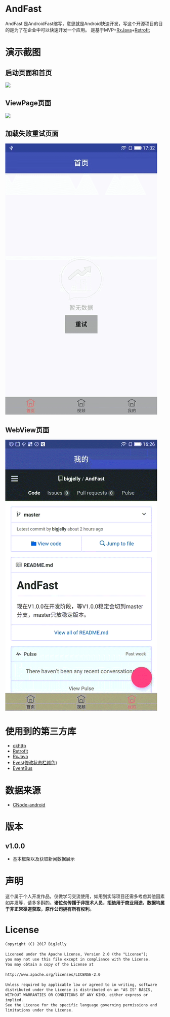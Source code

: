 # AndFast
AndFast 是AndroidFast缩写，意思就是Android快速开发，写这个开源项目的目的是为了在企业中可以快速开发一个应用。
是基于MVP+[RxJava](https://github.com/ReactiveX/RxJava)+[Retrofit](https://github.com/square/retrofit)

# 演示截图

## 启动页面和首页
![](/screenshot/main.gif)

## ViewPage页面
![](/screenshot/viewpage.gif)

## 加载失败重试页面
![](/screenshot/error.gif)

## WebView页面
![](/screenshot/webview.gif)

# 使用到的第三方库
* [okhttp](https://github.com/square/okhttp)
* [Retrofit](https://github.com/square/retrofit)
* [RxJava](https://github.com/ReactiveX/RxJava)
* [Eyes(修改状态栏颜色)](https://github.com/imflyn/Eyes)
* [EventBus](https://github.com/greenrobot/EventBus)

# 数据来源
* [CNode-android](https://github.com/shellljx/CNode-android)

# 版本

## v1.0.0
 * 基本框架以及获取新闻数据展示


# 声明

这个属于个人开发作品，仅做学习交流使用，如用到实际项目还需多考虑其他因素如并发等，请多多斟酌。**诸位勿传播于非技术人员，拒绝用于商业用途，数据均属于非正常渠道获取，原作公司拥有所有权利。**

# License

	Copyright (C) 2017 BigJelly

	Licensed under the Apache License, Version 2.0 (the "License");
	you may not use this file except in compliance with the License.
	You may obtain a copy of the License at

	http://www.apache.org/licenses/LICENSE-2.0

	Unless required by applicable law or agreed to in writing, software
	distributed under the License is distributed on an "AS IS" BASIS,
	WITHOUT WARRANTIES OR CONDITIONS OF ANY KIND, either express or implied.
	See the License for the specific language governing permissions and
	limitations under the License.